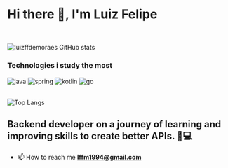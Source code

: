 <h1>Hi there 🖖, I'm Luiz Felipe</h1>
<br>

![luizffdemoraes GitHub stats](https://github-readme-stats.vercel.app/api?username=luizffdemoraes&show_icons=true&theme=tokyonight)

<h3>Technologies i study the most</h3>

<div style="display: inline_block">
  <img align="center" alt="java" src="https://img.shields.io/badge/Java-ED8B00?style=for-the-badge&logo=openjdk&logoColor=white" />
  <img align="center" alt="spring" src="https://img.shields.io/badge/Spring-6DB33F?style=for-the-badge&logo=spring&logoColor=white" />
  <img align="center" alt="kotlin" src="https://img.shields.io/badge/Kotlin-0095D5?&style=for-the-badge&logo=kotlin&logoColor=white" />
  <img align="center" alt="go" src="https://img.shields.io/badge/Go-00ADD8?style=for-the-badge&logo=go&logoColor=white" />
</div><br/>

![Top Langs](https://github-readme-stats.vercel.app/api/top-langs/?username=luizffdemoraes&hide_progress=true)

## Backend developer on a journey of learning and improving skills to create better APIs. 👨💻

- 📫 How to reach me **lffm1994@gmail.com**
